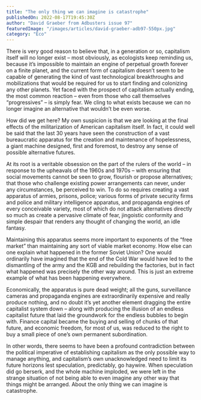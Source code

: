 ```yaml
---
title: "The only thing we can imagine is catastrophe"
publishedOn: 2022-08-17T19:45:30Z
author: "David Graeber from Adbusters issue 97"
featuredImage: "/images/articles/david-graeber-adb97-550px.jpg"
category: "Eco"
---
```


There is very good reason to believe that, in a generation or so, capitalism itself will no longer exist – most obviously, as ecologists keep reminding us, because it’s impossible to maintain an engine of perpetual growth forever on a finite planet, and the current form of capitalism doesn’t seem to be capable of generating the kind of vast technological breakthroughs and mobilizations that would be required for us to start finding and colonizing any other planets. Yet faced with the prospect of capitalism actually ending, the most common reaction – even from those who call themselves “progressives” – is simply fear. We cling to what exists because we can no longer imagine an alternative that wouldn’t be even worse.

How did we get here? My own suspicion is that we are looking at the final effects of the militarization of American capitalism itself. In fact, it could well be said that the last 30 years have seen the construction of a vast bureaucratic apparatus for the creation and maintenance of hopelessness, a giant machine designed, first and foremost, to destroy any sense of possible alternative futures. 

At its root is a veritable obsession on the part of the rulers of the world – in response to the upheavals of the 1960s and 1970s – with ensuring that social movements cannot be seen to grow, flourish or propose alternatives; that those who challenge existing power arrangements can never, under any circumstances, be perceived to win. To do so requires creating a vast apparatus of armies, prisons, police; various forms of private security firms and police and military intelligence apparatus, and propaganda engines of every conceivable variety, most of which do not attack alternatives directly so much as create a pervasive climate of fear, jingoistic conformity and simple despair that renders any thought of changing the world, an idle fantasy. 

Maintaining this apparatus seems more important to exponents of the “free market” than maintaining any sort of viable market economy. How else can one explain what happened in the former Soviet Union? One would ordinarily have imagined that the end of the Cold War would have led to the dismantling of the army and the KGB and rebuilding the factories, but in fact what happened was precisely the other way around. This is just an extreme example of what has been happening everywhere. 

Economically, the apparatus is pure dead weight; all the guns, surveillance cameras and propaganda engines are extraordinarily expensive and really produce nothing, and no doubt it’s yet another element dragging the entire capitalist system down – along with producing the illusion of an endless capitalist future that laid the groundwork for the endless bubbles to begin with. Finance capital became the buying and selling of chunks of that future, and economic freedom, for most of us, was reduced to the right to buy a small piece of one’s own permanent subordination.

In other words, there seems to have been a profound contradiction between the political imperative of establishing capitalism as the only possible way to manage anything, and capitalism’s own unacknowledged need to limit its future horizons lest speculation, predictably, go haywire. When speculation did go berserk, and the whole machine imploded, we were left in the strange situation of not being able to even imagine any other way that things might be arranged. About the only thing we can imagine is catastrophe.
